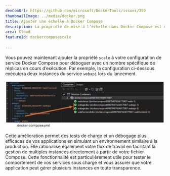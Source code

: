 ```yaml
---
devComUrl: https://github.com/microsoft/DockerTools/issues/359
thumbnailImage: ../media/docker.png
title: Ajouter une échelle à Docker Compose
description: La propriété de mise à l’échelle dans Docker Compose est désormais prise en charge.
area: Cloud
featureId: dockercomposescale

---
```



Vous pouvez maintenant ajouter la propriété `scale` à votre configuration de service Docker Compose pour déboguer avec un nombre spécifique de réplicas en cours d’exécution. Par exemple, la configuration ci-dessous exécutera deux instances du service `webapi` lors du lancement.

![Échelle Docker](../media/docker-scale.png)

Cette amélioration permet des tests de charge et un débogage plus efficaces de vos applications en simulant un environnement similaire à la production. Elle rationalise également votre flux de travail en facilitant la gestion de multiples instances directement à partir de votre fichier Compose. Cette fonctionnalité est particulièrement utile pour tester le comportement de vos services sous charge et vous assurer que votre application peut gérer plusieurs instances en toute transparence.
